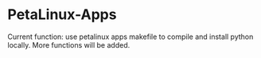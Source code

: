 # PetaLinux-Apps
Current function: use petalinux apps makefile to compile and install python locally. More functions will be added.
